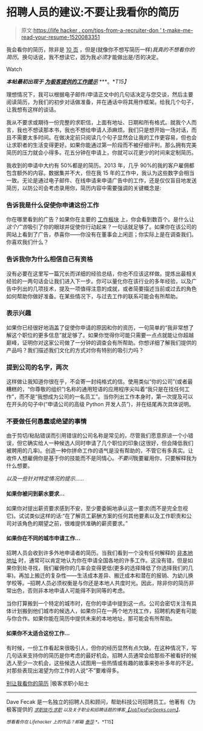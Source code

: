 # 招聘人员的建议:不要让我看你的简历

> 原文:[https://life hacker . com/tips-from-a-recruiter-don ' t-make-me-read-your-resume-1520083351](https://lifehacker.com/tips-from-a-recruiter-dont-make-me-read-your-resume-1520083351)

我会看你的简历，除非是 [10 页](http://jobtipsforgeeks.com/2013/11/07/10pages/) ，但是(就像你不想写简历一样)*我真的不想看你的简历*。换句话说，我不想读它，因为我*必须*才能做出是/否的决定。

Watch

***本帖最初出现于*** [***为极客提供的工作提示***](http://jobtipsforgeeks.com/2014/02/10/apply/) ***。**T15】*

理想情况下，我可以根据电子邮件/申请正文中的几句话决定与您交谈，然后主要阅读简历，为我们的初步对话做准备，并在通话中将其用作框架。给我几个句子，让我想有这样的谈话。

我从不要求或期待一份完整的求职信，上面有地址、日期和所有格式。就我个人而言，我也不想读那本书，我也不想给申请人添麻烦。我们只是想开始一场对话，而且不需要太多时间。在做决定前只阅读几个句子显然会让我的工作更容易，但也会让求职者的生活变得更好。如果你能通过第一阶段而不被仔细评判，那么拥有完美简历的压力就会小得多。花五分钟在申请上，你就可以花更少的时间来定制简历。

我收到的申请中大约有 50%都是的简历。2013 年，几乎 90%的我的客户雇佣都包含额外的内容。数据集并不大，但在我 15 年的工作中，我认为这些数字会相当一致。无论是通过电子邮件、在线申请来申请广告中的工作，还是仅仅盲目地发送简历，以防公司会考虑录用你，简历内容中需要强调的关键概念是:

### 告诉我是什么促使你申请这份工作

你在哪里看到的广告？如果你在主要的 [工作板块](https://lifehacker.com/five-best-job-search-sites-5792788) 上，你会看到数百个。是什么让*这个广告*吸引了你的眼球并促使你行动起来？一句话就足够了。如果你在该公司的网站上看到了广告，恭喜你——你没有在董事会上闲逛；你实际上是在调查我们。你喜欢我们什么？

### 告诉我你为什么相信自己有资格

没有必要在这里写一篇冗长而详细的经验总结，你也不应该这样做。提炼出最相关经验的一两句话会让我们进入下一步。你可以量化你在该行业的多年经验，以及广告中列出的几项技术，提及一项值得注意的成就，或者简要描述当前或过去的角色如何帮助你做好准备。在某些情况下，与过去工作的联系可能会有所帮助。

### 表示兴趣

如果你已经很好地涵盖了促使你申请的原因和你的资历，一句简单的“我非常想了解这个职位的更多信息”就足够了。如果你觉得你可能只需要一点点就能让你超越巅峰，证明你对这家公司做了一分钟的调查会有所帮助。你想详细了解我们提供的产品吗？我们描述我们文化的方式对你有特别的吸引力吗？

### 提到公司的名字，两次

这样做让我知道你很在乎，不会寄一封纯格式的信。使用类似“你的公司”(或者最糟糕的，“你尊敬的组织”)名称的通用短语的应用程序尖叫着“我只是在找任何工作”，而不是“我想成为公司的一名员工”。当你列出工作本身时，第一次提及可以在开头的句子中(“申请公司的高级 Python 开发人员”)，并在结尾再次具体说明。

### 不要做任何愚蠢或绝望的事情

由于剪切/粘贴错误而引用错误的公司名称是常见的，尽管我们愿意原谅一个小错误，但它确实给人一种候选人同时申请了几个职位的印象(这很好，但会降低我们被聘用的几率)。创造一种你拼命工作的语气是没有帮助的，不管它有多真实。让收件人想雇佣你是基于你的技能而不是同情心。*不要问*我要雇用你，只要解释我为什么想要。

*以及一些针对特定情况的提示……*

#### 如果你被问到薪水要求…

如果你对提出薪资要求感到不安，至少要委婉地承认这一要求(而不是完全忽视它)。试试类似这样的话:“在了解员工薪酬方案的任何其他要素以及工作职责和公司对该角色的期望之前，很难提供准确的薪资要求。”

#### 如果你在不同的城市申请工作…

招聘人员会收到许多外地申请者的简历。当我们看到一个没有任何解释的 [非本地地址](https://lifehacker.com/why-you-shouldnt-put-your-address-on-your-resume-1516569421) 时，通常可以肯定地认为你在申请全国各地的许多工作。这没有错，但是如果你到处寻找，我们雇佣你的几率会变得更低(更多的选择降低了你选择我们的几率)。再加上搬迁的复杂性——生活成本差异、搬迁成本和潜在的报销、为幼儿换学校等。–招聘人员必须权衡是与你还是本地人共度时光。因此，除非你的简历非常出色，否则非本地申请人可能得不到同等的考虑。

当你打算搬到一个特定的城市时，在你的申请中提到这一点。公司会密切关注有具体计划搬到他们城市的候选人，如果你只在一两个地方找工作，招聘机构更有可能与你合作。如果你能在简历中提供未来的本地地址，那可能会有所帮助。

#### 如果你不太适合这份工作…

有时候，一份工作看起来很吸引人，但你的经历显然有点欠缺。在这种情况下，写几句话来支持你的简历是你考虑的最好机会。招聘人员通常会给那些不被看好的候选人至少一次机会，这些候选人试图用一些热情或有趣的故事来弥补多年的不足。对那些表现出渴望为你工作的人说“不”要难得多。

[别让我看你的简历](http://jobtipsforgeeks.com/2014/02/10/apply/) |极客求职小贴士

* * *

Dave Fecak 是一名独立的招聘人员和顾问，帮助科技公司招聘员工。他著有《为极客提供的 [<small>*求职技巧:求职*</small>](http://jobtipsforgeeksbook.com) <small>*以及关于职业和招聘话题的博客*</small>[<small>*【JobTipsForGeeks.com】*</small>](http://jobtipsforgeeks.com/)<small>*。*</small>

<small>*想看看你在 Lifehacker 上的作品？邮箱*</small> [<small>*泰莎*</small>](https://mail.google.com/mail/?view=cm&fs=1&tf=1&to=tessa@lifehacker.com) <small>*。*T15】</small>